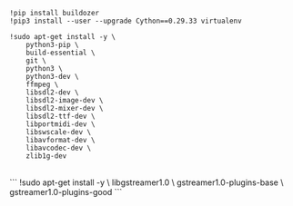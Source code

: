 ```!pip install buildozer ```
<br>
```!pip3 install --user --upgrade Cython==0.29.33 virtualenv```
<br>
```
!sudo apt-get install -y \
    python3-pip \
    build-essential \
    git \
    python3 \
    python3-dev \
    ffmpeg \
    libsdl2-dev \
    libsdl2-image-dev \
    libsdl2-mixer-dev \
    libsdl2-ttf-dev \
    libportmidi-dev \
    libswscale-dev \
    libavformat-dev \
    libavcodec-dev \
    zlib1g-dev
```

<br>
```
!sudo apt-get install -y \
    libgstreamer1.0 \
    gstreamer1.0-plugins-base \
    gstreamer1.0-plugins-good
    ```
